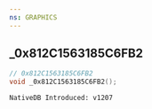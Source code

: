 ```yaml
---
ns: GRAPHICS
---
```

## _0x812C1563185C6FB2

```c
// 0x812C1563185C6FB2
void _0x812C1563185C6FB2();
```

```
NativeDB Introduced: v1207
```

